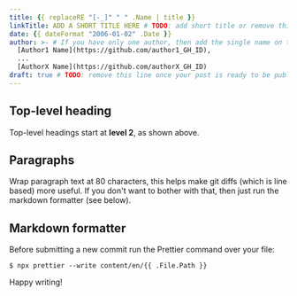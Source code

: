 ```yaml
---
title: {{ replaceRE "[-_]" " " .Name | title }}
linkTitle: ADD A SHORT TITLE HERE # TODO: add short title or remove this line
date: {{ dateFormat "2006-01-02" .Date }}
author: >- # If you have only one author, then add the single name on this line in quotes.
  [Author1 Name](https://github.com/author1_GH_ID),
  ...
  [AuthorX Name](https://github.com/authorX_GH_ID)
draft: true # TODO: remove this line once your post is ready to be published
---
```


## Top-level heading

Top-level headings start at **level 2**, as shown above.

## Paragraphs

Wrap paragraph text at 80 characters, this helps make git diffs (which is line
based) more useful. If you don't want to bother with that, then just run the
markdown formatter (see below).

## Markdown formatter

Before submitting a new commit run the Prettier command over your file:

```console
$ npx prettier --write content/en/{{ .File.Path }}
```

Happy writing!
